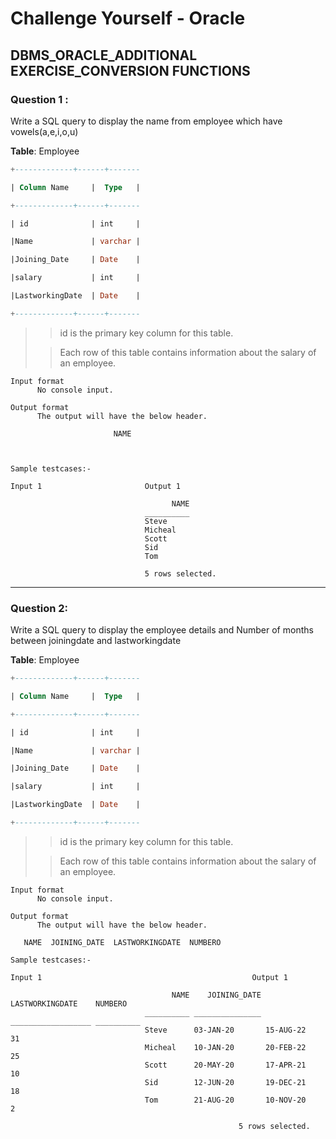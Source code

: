 # Challenge Yourself - Oracle

## DBMS_ORACLE_ADDITIONAL EXERCISE_CONVERSION FUNCTIONS

### Question 1 :

Write a SQL query to display the name from employee which have vowels(a,e,i,o,u) 

**Table**: Employee
```sql
+-------------+------+-------

| Column Name     |  Type   |

+-------------+------+-------

| id              | int     |

|Name             | varchar |

|Joining_Date     | Date    |

|salary           | int     |

|LastworkingDate  | Date    |

+-------------+------+-------
```


>> id is the primary key column for this table.
>
>> Each row of this table contains information about the salary of an employee.

```
Input format
      No console input.

Output format
      The output will have the below header.

                       NAME



Sample testcases:-

Input 1                       Output 1

                                    NAME 
                              __________ 
                              Steve      
                              Micheal    
                              Scott      
                              Sid        
                              Tom        

                              5 rows selected. 
```

---

### Question 2:

Write a SQL query to display the employee details and Number of months between joiningdate and lastworkingdate

**Table**: Employee
```sql
+-------------+------+-------

| Column Name     |  Type   |

+-------------+------+-------

| id              | int     |

|Name             | varchar |

|Joining_Date     | Date    |

|salary           | int     |

|LastworkingDate  | Date    |

+-------------+------+-------
```


>> id is the primary key column for this table.
>
>> Each row of this table contains information about the salary of an employee.

```
Input format
      No console input.

Output format
      The output will have the below header.

   NAME  JOINING_DATE  LASTWORKINGDATE  NUMBERO

Sample testcases:-

Input 1                                               Output 1

                                    NAME    JOINING_DATE    LASTWORKINGDATE    NUMBERO 
                              __________ _______________ __________________ __________ 
                              Steve      03-JAN-20       15-AUG-22                  31 
                              Micheal    10-JAN-20       20-FEB-22                  25 
                              Scott      20-MAY-20       17-APR-21                  10 
                              Sid        12-JUN-20       19-DEC-21                  18 
                              Tom        21-AUG-20       10-NOV-20                   2 

                                                   5 rows selected. 
```
